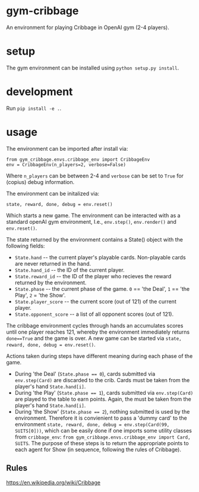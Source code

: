 # gym-cribbage
An environment for playing Cribbage in OpenAI gym (2-4 players).

# setup

The gym environment can be installed using `python setup.py install`.

# development

Run `pip install -e .`.

# usage

The environment can be imported after install via:

```
from gym_cribbage.envs.cribbage_env import CribbageEnv
env = CribbageEnv(n_players=2, verbose=False)
```

Where `n_players` can be between 2-4 and `verbose` can be set to `True` for
(copius) debug information.

The environment can be initalized via:

```
state, reward, done, debug = env.reset()
```

Which starts a new game. The environment can be interacted with as a standard
openAI gym environment, I.e., `env.step()`, `env.render()` and `env.reset()`.

The state returned by the environment contains a State() object with the
following fields:

+ `State.hand` -- the current player's playable cards. Non-playable cards are
                  never returned in the hand.
+ `State.hand_id` -- the ID of the current player.
+ `State.reward_id` -- the ID of the player who recieves the reward returned
                       by the environment.
+ `State.phase` -- the current phase of the game. `0` == 'the Deal',
                   `1` == 'the Play', `2` = 'the Show'.
+ `State.player_score` -- the current score (out of 121) of the current player.
+ `State.opponent_score` -- a list of all opponent scores (out of 121).

The cribbage environment cycles through hands an accumulates scores until one
player reaches 121, whereby the environment immediately returns `done==True`
and the game is over. A new game can be started via
`state, reward, done, debug = env.reset()`.

Actions taken during steps have different meaning during each phase of the game.

+ During 'the Deal' (`State.phase == 0`), cards submitted via `env.step(Card)`
  are discarded to the crib. Cards must be taken from the player's hand
  `State.hand[i]`.
+ During 'the Play' (`State.phase == 1`), cards submitted via `env.step(Card)`
  are played to the table to earn points. Again, the must be taken from the
  player's hand `State.hand[i]`.
+ During 'the Show' (`State.phase == 2`), nothing submitted is used by the
  environment. Therefore it is convienient to pass a 'dummy card' to the
  environment `state, reward, done, debug = env.step(Card(99, SUITS[0]))`,
  which can be easily done if one imports some utility classes from
  `cribbage_env`: `from gym_cribbage.envs.cribbage_env import Card, SUITS`.
  The purpose of these steps is to return the appropriate points to each agent
  for Show (in sequence, following the rules of Cribbage).

## Rules
https://en.wikipedia.org/wiki/Cribbage

